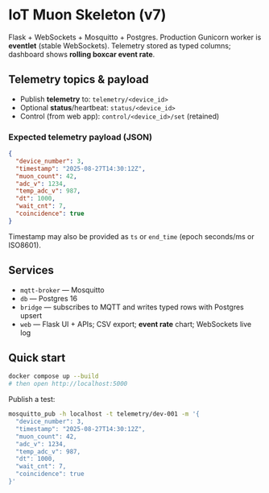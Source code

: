 # IoT Muon Skeleton (v7)
Flask + WebSockets + Mosquitto + Postgres. Production Gunicorn worker is **eventlet** (stable WebSockets).
Telemetry stored as typed columns; dashboard shows **rolling boxcar event rate**.

## Telemetry topics & payload
- Publish **telemetry** to: `telemetry/<device_id>`
- Optional **status**/heartbeat: `status/<device_id>`
- Control (from web app): `control/<device_id>/set` (retained)

### Expected telemetry payload (JSON)
```json
{
  "device_number": 3,
  "timestamp": "2025-08-27T14:30:12Z",
  "muon_count": 42,
  "adc_v": 1234,
  "temp_adc_v": 987,
  "dt": 1000,
  "wait_cnt": 7,
  "coincidence": true
}
```
Timestamp may also be provided as `ts` or `end_time` (epoch seconds/ms or ISO8601).

## Services
- `mqtt-broker` — Mosquitto
- `db` — Postgres 16
- `bridge` — subscribes to MQTT and writes typed rows with Postgres upsert
- `web` — Flask UI + APIs; CSV export; **event rate** chart; WebSockets live log

## Quick start
```bash
docker compose up --build
# then open http://localhost:5000
```
Publish a test:
```bash
mosquitto_pub -h localhost -t telemetry/dev-001 -m '{
  "device_number": 3,
  "timestamp": "2025-08-27T14:30:12Z",
  "muon_count": 42,
  "adc_v": 1234,
  "temp_adc_v": 987,
  "dt": 1000,
  "wait_cnt": 7,
  "coincidence": true
}'
```
